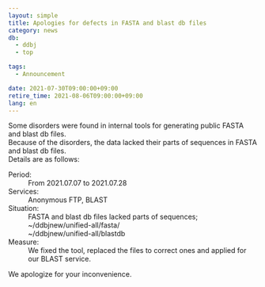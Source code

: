 ```yaml
---
layout: simple
title: Apologies for defects in FASTA and blast db files
category: news
db:
  - ddbj
  - top

tags:
  - Announcement

date: 2021-07-30T09:00:00+09:00
retire_time: 2021-08-06T09:00:00+09:00
lang: en
---
```


<p>Some disorders were found in internal tools for generating public FASTA and blast db files. <br>Because of the disorders, the data lacked their parts of sequences in FASTA and blast db files. <br>Details are as follows: </p>

<dl>
    <dt>Period:</dt>
    <dd>From 2021.07.07 to 2021.07.28</dd>
    <dt>Services:</dt>
    <dd>Anonymous FTP, BLAST</dd>
    <dt>Situation:</dt>
    <dd>FASTA and blast db files lacked parts of sequences; <br>    ~/ddbjnew/unified-all/fasta/<br>    ~/ddbjnew/unified-all/blastdb<br>
    <dt>Measure:</dt>
    <dd>We fixed the tool, replaced the files to correct ones and applied for our BLAST service.</dd>
</dl>

<p>We apologize for your inconvenience.</p>
